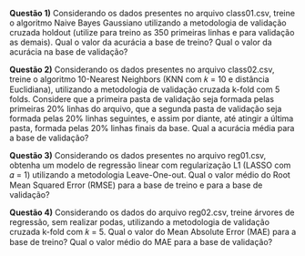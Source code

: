 **Questão 1)** Considerando os dados presentes no arquivo class01.csv, treine o algoritmo Naive Bayes Gaussiano utilizando a metodologia de validação cruzada holdout (utilize para treino as 350 primeiras linhas e para validação as demais). Qual o valor da acurácia a base de treino? Qual o valor da acurácia na base de validação?

**Questão 2)** Considerando os dados presentes no arquivo class02.csv, treine o algoritmo 10-Nearest Neighbors (KNN com 𝑘 = 10 e distância Euclidiana), utilizando a metodologia de validação cruzada k-fold com 5 folds. Considere que a primeira pasta de validação seja formada pelas primeiras 20% linhas do arquivo, que a segunda pasta de validação seja formada pelas 20% linhas seguintes, e assim por diante, até atingir a última pasta, formada pelas 20% linhas finais da base. Qual a acurácia média para a base de validação?

**Questão 3)** Considerando os dados presentes no arquivo reg01.csv, obtenha um modelo de regressão linear com regularização L1 (LASSO com 𝛼 = 1) utilizando a metodologia Leave-One-out. Qual o valor médio do Root Mean Squared Error (RMSE) para a base de treino e para a base de validação?

**Questão 4)** Considerando os dados do arquivo reg02.csv, treine árvores de regressão, sem realizar podas, utilizando a metodologia de validação cruzada k-fold com 𝑘 = 5. Qual o valor do Mean Absolute Error (MAE) para a base de treino? Qual o valor médio do MAE para a base de validação?